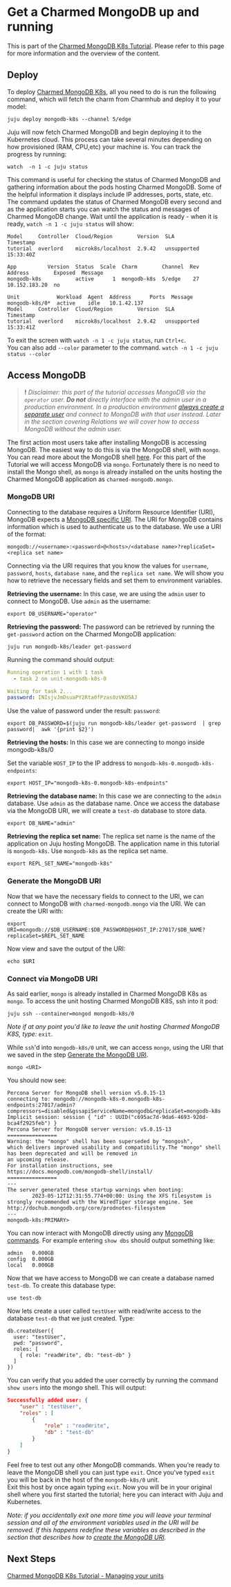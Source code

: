# Get a Charmed MongoDB up and running

This is part of the [Charmed MongoDB K8s Tutorial](/t/charmed-mongodb-k8s-tutorial/10592). Please refer to this page for more information and the overview of the content. 

## Deploy

To deploy [Charmed MongoDB K8s](https://charmhub.io/mongodb?channel=5/edge),  all you need to do is run the following command, which will fetch the charm from Charmhub and deploy it to your model:
```shell
juju deploy mongodb-k8s --channel 5/edge
```

Juju will now fetch Charmed MongoDB and begin deploying it to the Kubernetes cloud. This process can take several minutes depending on how provisioned (RAM, CPU,etc) your machine is. You can track the progress by running:
```shell
watch  -n 1 -c juju status
```

This command is useful for checking the status of Charmed MongoDB and gathering information about the pods hosting Charmed MongoDB. Some of the helpful information it displays include IP addresses, ports, state, etc. The command updates the status of Charmed MongoDB every second and as the application starts you can watch the status and messages of Charmed MongoDB change. Wait until the application is ready - when it is ready, `watch -n 1 -c juju status` will show:
```shell
Model     Controller  Cloud/Region        Version  SLA          Timestamp
tutorial  overlord    microk8s/localhost  2.9.42   unsupported  15:33:40Z

App          Version  Status  Scale  Charm        Channel  Rev  Address        Exposed  Message
mongodb-k8s           active      1  mongodb-k8s  5/edge    27  10.152.183.20  no

Unit            Workload  Agent  Address      Ports  Message
mongodb-k8s/0*  active    idle   10.1.42.137
Model     Controller  Cloud/Region        Version  SLA          Timestamp
tutorial  overlord    microk8s/localhost  2.9.42   unsupported  15:33:41Z
```

To exit the screen with `watch -n 1 -c juju status`, run `Ctrl+c`.  
You can also add `--color` parameter to the command. `watch -n 1 -c juju status --color`

## Access MongoDB
> **!** *Disclaimer: this part of the tutorial accesses MongoDB via the `operator` user. **Do not** directly interface with the admin user in a production environment. In a production environment [always create a separate user](https://www.mongodb.com/docs/manual/tutorial/create-users/) and connect to MongoDB with that user instead. Later in the section covering Relations we will cover how to access MongoDB without the admin user.*

The first action most users take after installing MongoDB is accessing MongoDB. The easiest way to do this is via the MongoDB shell, with `mongo`. You can read more about the MongoDB shell [here](https://www.mongodb.com/docs/mongodb-shell/). For this part of the Tutorial we will access MongoDB via  `mongo`. Fortunately there is no need to install the Mongo shell, as `mongo` is already installed on the units hosting the Charmed MongoDB application as `charmed-mongodb.mongo`. 

### MongoDB URI
Connecting to the database requires a Uniform Resource Identifier (URI), MongoDB expects a [MongoDB specific URI](https://www.mongodb.com/docs/manual/reference/connection-string/). The URI for MongoDB contains information which is used to authenticate us to the database. We use a URI of the format:
```shell
mongodb://<username>:<password>@<hosts>/<database name>?replicaSet=<replica set name>
```

Connecting via the URI requires that you know the values for `username`, `password`, `hosts`, `database name`, and the `replica set name`. We will show you how to retrieve the necessary fields and set them to environment variables. 

**Retrieving the username:** In this case, we are using the `admin` user to connect to MongoDB. Use `admin` as the username:
```shell
export DB_USERNAME="operator"
```

**Retrieving the password:** The password can be retrieved by running the `get-password` action on the Charmed MongoDB application:
```shell
juju run mongodb-k8s/leader get-password
```
Running the command should output:
```yaml
Running operation 1 with 1 task
  - task 2 on unit-mongodb-k8s-0

Waiting for task 2...
password: INIsjvJmDsuaPY2Rta0fPzas0zVKO5AJ
```
Use the value of password under the result: `password`:
```shell
export DB_PASSWORD=$(juju run mongodb-k8s/leader get-password  | grep password|  awk '{print $2}')
```

**Retrieving the hosts:** In this case we are connecting to mongo inside mongodb-k8s/0

Set the variable `HOST_IP` to the IP address to `mongodb-k8s-0.mongodb-k8s-endpoints`:
```shell
export HOST_IP="mongodb-k8s-0.mongodb-k8s-endpoints"
```

**Retrieving the database name:** In this case we are connecting to the `admin` database. Use `admin` as the database name. Once we access the database via the MongoDB URI, we will create a `test-db` database to store data.
```shell
export DB_NAME="admin"
```

**Retrieving the replica set name:** The replica set name is the name of the application on Juju hosting MongoDB. The application name in this tutorial is `mongodb-k8s`. Use `mongodb-k8s` as the replica set name. 
```shell
export REPL_SET_NAME="mongodb-k8s"
```

### Generate the MongoDB URI
Now that we have the necessary fields to connect to the URI, we can connect to MongoDB with `charmed-mongodb.mongo` via the URI. We can create the URI with:
```shell
export URI=mongodb://$DB_USERNAME:$DB_PASSWORD@$HOST_IP:27017/$DB_NAME?replicaSet=$REPL_SET_NAME
```
Now view and save the output of the URI:
```shell
echo $URI
```

### Connect via MongoDB URI
As said earlier, `mongo` is already installed in Charmed MongoDB K8s as `mongo`. To access the unit hosting Charmed MongoDB K8S, ssh into it pod:
```shell
juju ssh --container=mongod mongodb-k8s/0
```
*Note if at any point you'd like to leave the unit hosting Charmed MongoDB K8S, type:* `exit`.

While `ssh`'d into `mongodb-k8s/0` unit, we can access `mongo`, using the URI that we saved in the step [Generate the MongoDB URI](#generate-the-mongodb-uri).

```shell
mongo <URI>
```

You should now see:
```shell
Percona Server for MongoDB shell version v5.0.15-13
connecting to: mongodb://mongodb-k8s-0.mongodb-k8s-endpoints:27017/admin?compressors=disabled&gssapiServiceName=mongodb&replicaSet=mongodb-k8s
Implicit session: session { "id" : UUID("c695ac7d-9da6-4693-920d-bca4f2925feb") }
Percona Server for MongoDB server version: v5.0.15-13
================
Warning: the "mongo" shell has been superseded by "mongosh",
which delivers improved usability and compatibility.The "mongo" shell has been deprecated and will be removed in
an upcoming release.
For installation instructions, see
https://docs.mongodb.com/mongodb-shell/install/
================
---
The server generated these startup warnings when booting:
        2023-05-12T12:31:55.774+00:00: Using the XFS filesystem is strongly recommended with the WiredTiger storage engine. See http://dochub.mongodb.org/core/prodnotes-filesystem
---
mongodb-k8s:PRIMARY>
```

You can now interact with MongoDB directly using any [MongoDB commands](https://www.mongodb.com/docs/manual/reference/command/). For example entering `show dbs` should output something like:
```
admin   0.000GB
config  0.000GB
local   0.000GB
```
Now that we have access to MongoDB we can create a database named `test-db`. To create this database type:
```shell
use test-db
```
Now lets create a user called `testUser` with read/write access to the database `test-db` that we just created. Type:
```shell
db.createUser({
  user: "testUser",
  pwd: "password",
  roles: [
    { role: "readWrite", db: "test-db" }
  ]
})
```
You can verify that you added the user correctly by running the command `show users` into the mongo shell. This will output:
```json
Successfully added user: {
	"user" : "testUser",
	"roles" : [
		{
			"role" : "readWrite",
			"db" : "test-db"
		}
	]
}
```
Feel free to test out any other MongoDB commands. When you’re ready to leave the MongoDB shell you can just type `exit`. Once you've typed `exit` you will be back in the host of the `mongodb-k8s/0` unit.   
Exit this host by once again typing `exit`. Now you will be in your original shell where you first started the tutorial; here you can interact with Juju and Kubernetes. 

*Note: if you accidentally exit one more time you will leave your terminal session and all of the environment variables used in the URI will be removed. If this happens redefine these variables as described in the section that describes how to [create the MongoDB URI](#mongodb-uri).*

## Next Steps
[Charmed MongoDB K8s Tutorial - Managing your units](https://discourse.charmhub.io/t/charmed-mongodb-k8s-tutorial-managing-your-units/10611)